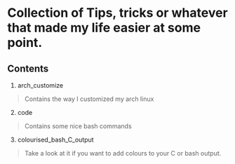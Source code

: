 # Collection of Tips, tricks or whatever that made my life easier at some point.

## Contents
1. arch_customize
> Contains the way I customized my arch linux

2. code
> Contains some nice bash commands

3. colourised_bash_C_output
> Take a look at it if you want to add colours to your C or bash output.
